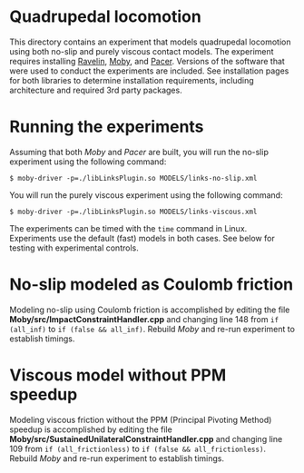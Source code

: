 # Quadrupedal locomotion 

This directory contains an experiment that models quadrupedal locomotion using
both no-slip and purely viscous contact models. The experiment requires
installing [Ravelin](http://github.com/PositronicsLab/Ravelin), [Moby](http://github.com/PositronicsLab/Moby), and [Pacer](http://github.com/PositronicsLab/Pacer). Versions of the software that were used to conduct the experiments 
are included. See
installation pages for both libraries to determine installation requirements,
including architecture and required 3rd party packages. 

# Running the experiments

Assuming that both _Moby_ and _Pacer_ are built, you will run the no-slip 
experiment using the following command:

    $ moby-driver -p=./libLinksPlugin.so MODELS/links-no-slip.xml

You will run the purely viscous experiment using the following command:

    $ moby-driver -p=./libLinksPlugin.so MODELS/links-viscous.xml

The experiments can be timed with the `time` command in Linux. 
Experiments use the default (fast) models in both cases. See below for
testing with experimental controls.

# No-slip modeled as Coulomb friction

Modeling no-slip using Coulomb friction is accomplished by editing the file
**Moby/src/ImpactConstraintHandler.cpp** and changing line 148 from `if (all_inf)`
to `if (false && all_inf)`. Rebuild _Moby_ and re-run experiment to 
establish timings.

# Viscous model without PPM speedup

Modeling viscous friction without the PPM (Principal Pivoting Method) speedup
is accomplished by editing the file **Moby/src/SustainedUnilateralConstraintHandler.cpp** and changing line 109 from `if (all_frictionless)` to `if (false && all_frictionless)`. Rebuild _Moby_ and re-run experiment to establish timings.

